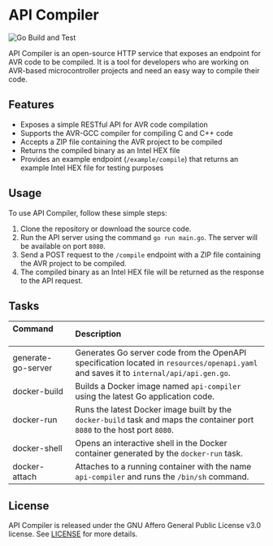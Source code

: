 # API Compiler

![Go Build and Test](https://github.com/chromacruiser/api-compiler/actions/workflows/go.yml/badge.svg)

API Compiler is an open-source HTTP service that exposes an endpoint for AVR code to be compiled. It is a tool for
developers who are working on AVR-based microcontroller projects and need an easy way to compile their code.

## Features

* Exposes a simple RESTful API for AVR code compilation
* Supports the AVR-GCC compiler for compiling C and C++ code
* Accepts a ZIP file containing the AVR project to be compiled
* Returns the compiled binary as an Intel HEX file
* Provides an example endpoint (`/example/compile`) that returns an example Intel HEX file for testing purposes

## Usage

To use API Compiler, follow these simple steps:

1. Clone the repository or download the source code.
2. Run the API server using the command `go run main.go`. The server will be available on port `8080`.
3. Send a POST request to the `/compile` endpoint with a ZIP file containing the AVR project to be compiled.
4. The compiled binary as an Intel HEX file will be returned as the response to the API request.

## Tasks

| Command &nbsp; &nbsp; &nbsp; &nbsp; &nbsp; &nbsp; &nbsp; &nbsp; &nbsp; &nbsp; &nbsp; &nbsp; &nbsp; &nbsp; &nbsp; | Description                                                         |
|:--------------------|:---------------------------------------------------------------------|
| generate-go-server | Generates Go server code from the OpenAPI specification located in `resources/openapi.yaml` and saves it to `internal/api/api.gen.go`. |
| docker-build | Builds a Docker image named `api-compiler` using the latest Go application code. |
| docker-run | Runs the latest Docker image built by the `docker-build` task and maps the container port `8080` to the host port `8080`. |
| docker-shell | Opens an interactive shell in the Docker container generated by the `docker-run` task. |
| docker-attach | Attaches to a running container with the name `api-compiler` and runs the `/bin/sh` command. |

## License

API Compiler is released under the GNU Affero General Public License v3.0 license. See [LICENSE](./LICENSE) for more details.
